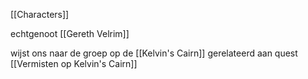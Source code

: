 [[Characters]]

echtgenoot [[Gereth Velrim]]

wijst ons naar de groep op de [[Kelvin's Cairn]] gerelateerd aan quest [[Vermisten op Kelvin's Cairn]]

